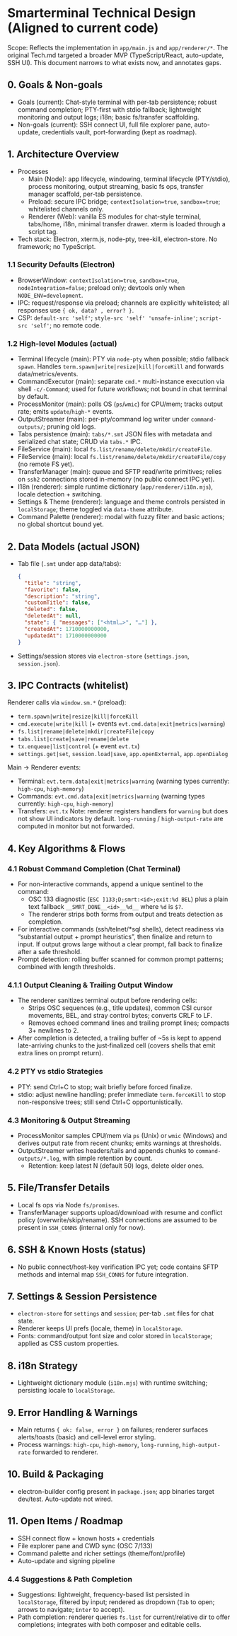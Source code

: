 # Smarterminal Technical Design (Aligned to current code)

Scope: Reflects the implementation in `app/main.js` and `app/renderer/*`. The original Tech.md targeted a broader MVP (TypeScript/React, auto-update, SSH UI). This document narrows to what exists now, and annotates gaps.

## 0. Goals & Non-goals
- Goals (current): Chat-style terminal with per-tab persistence; robust command completion; PTY-first with stdio fallback; lightweight monitoring and output logs; i18n; basic fs/transfer scaffolding.
- Non-goals (current): SSH connect UI, full file explorer pane, auto-update, credentials vault, port-forwarding (kept as roadmap).

## 1. Architecture Overview
- Processes
  - Main (Node): app lifecycle, windowing, terminal lifecycle (PTY/stdio), process monitoring, output streaming, basic fs ops, transfer manager scaffold, per-tab persistence.
  - Preload: secure IPC bridge; `contextIsolation=true`, `sandbox=true`; whitelisted channels only.
  - Renderer (Web): vanilla ES modules for chat-style terminal, tabs/home, i18n, minimal transfer drawer. xterm is loaded through a script tag.
- Tech stack: Electron, xterm.js, node-pty, tree-kill, electron-store. No framework; no TypeScript.

### 1.1 Security Defaults (Electron)
- BrowserWindow: `contextIsolation=true`, `sandbox=true`, `nodeIntegration=false`; preload only; devtools only when `NODE_ENV=development`.
- IPC: request/response via preload; channels are explicitly whitelisted; all responses use `{ ok, data? , error? }`.
- CSP: `default-src 'self'`; `style-src 'self' 'unsafe-inline'`; `script-src 'self'`; no remote code.

### 1.2 High-level Modules (actual)
- Terminal lifecycle (main): PTY via `node-pty` when possible; stdio fallback `spawn`. Handles `term.spawn|write|resize|kill|forceKill` and forwards data/metrics/events.
- CommandExecutor (main): separate `cmd.*` multi-instance execution via shell `-c/-Command`; used for future workflows; not bound in chat terminal by default.
- ProcessMonitor (main): polls OS (`ps`/`wmic`) for CPU/mem; tracks output rate; emits `update`/`high-*` events.
- OutputStreamer (main): per-pty/command log writer under `command-outputs/`; pruning old logs.
- Tabs persistence (main): `tabs/*.smt` JSON files with metadata and serialized chat state; CRUD via `tabs.*` IPC.
- FileService (main): local `fs.list/rename/delete/mkdir/createFile`.
 - FileService (main): local `fs.list/rename/delete/mkdir/createFile/copy` (no remote FS yet).
- TransferManager (main): queue and SFTP read/write primitives; relies on `ssh2` connections stored in-memory (no public connect IPC yet).
- I18n (renderer): simple runtime dictionary (`app/renderer/i18n.mjs`), locale detection + switching.
 - Settings & Theme (renderer): language and theme controls persisted in `localStorage`; theme toggled via `data-theme` attribute.
 - Command Palette (renderer): modal with fuzzy filter and basic actions; no global shortcut bound yet.

## 2. Data Models (actual JSON)
- Tab file (`.smt` under app data/tabs):
  ```json
  {
    "title": "string",
    "favorite": false,
    "description": "string",
    "customTitle": false,
    "deleted": false,
    "deletedAt": null,
    "state": { "messages": ["<html…>", "…"] },
    "createdAt": 1710000000000,
    "updatedAt": 1710000000000
  }
  ```
- Settings/session stores via `electron-store` (`settings.json`, `session.json`).

## 3. IPC Contracts (whitelist)
Renderer calls via `window.sm.*` (preload):
- `term.spawn|write|resize|kill|forceKill`
- `cmd.execute|write|kill` (+ events `evt.cmd.data|exit|metrics|warning`)
- `fs.list|rename|delete|mkdir|createFile|copy`
- `tabs.list|create|save|rename|delete`
- `tx.enqueue|list|control` (+ event `evt.tx`)
- `settings.get|set`, `session.load|save`, `app.openExternal`, `app.openDialog`

Main -> Renderer events:
- Terminal: `evt.term.data|exit|metrics|warning` (warning types currently: `high-cpu`, `high-memory`)
- Commands: `evt.cmd.data|exit|metrics|warning` (warning types currently: `high-cpu`, `high-memory`)
- Transfers: `evt.tx`
Note: renderer registers handlers for `warning` but does not show UI indicators by default. `long-running` / `high-output-rate` are computed in monitor but not forwarded.

## 4. Key Algorithms & Flows

### 4.1 Robust Command Completion (Chat Terminal)
- For non-interactive commands, append a unique sentinel to the command:
  - OSC 133 diagnostic (`ESC ]133;D;smrt:<id>;exit:%d BEL`) plus a plain text fallback `__SMRT_DONE__<id>__%d__` where `%d` is `$?`.
  - The renderer strips both forms from output and treats detection as completion.
- For interactive commands (ssh/telnet/*sql shells), detect readiness via “substantial output + prompt heuristics”, then finalize and return to input. If output grows large without a clear prompt, fall back to finalize after a safe threshold.
- Prompt detection: rolling buffer scanned for common prompt patterns; combined with length thresholds.

### 4.1.1 Output Cleaning & Trailing Output Window
- The renderer sanitizes terminal output before rendering cells:
  - Strips OSC sequences (e.g., title updates), common CSI cursor movements, BEL, and stray control bytes; converts CRLF to LF.
  - Removes echoed command lines and trailing prompt lines; compacts 3+ newlines to 2.
- After completion is detected, a trailing buffer of ~5s is kept to append late-arriving chunks to the just‑finalized cell (covers shells that emit extra lines on prompt return).

### 4.2 PTY vs stdio Strategies
- PTY: send Ctrl+C to stop; wait briefly before forced finalize.
- stdio: adjust newline handling; prefer immediate `term.forceKill` to stop non-responsive trees; still send Ctrl+C opportunistically.

### 4.3 Monitoring & Output Streaming
- ProcessMonitor samples CPU/mem via `ps` (Unix) or `wmic` (Windows) and derives output rate from recent chunks; emits warnings at thresholds.
- OutputStreamer writes headers/tails and appends chunks to `command-outputs/*.log`, with simple retention by count.
   - Retention: keep latest N (default 50) logs, delete older ones.

## 5. File/Transfer Details
- Local fs ops via Node `fs/promises`.
- TransferManager supports upload/download with resume and conflict policy (overwrite/skip/rename). SSH connections are assumed to be present in `SSH_CONNS` (internal only for now).

## 6. SSH & Known Hosts (status)
- No public connect/host-key verification IPC yet; code contains SFTP methods and internal map `SSH_CONNS` for future integration.

## 7. Settings & Session Persistence
- `electron-store` for `settings` and `session`; per-tab `.smt` files for chat state.
- Renderer keeps UI prefs (locale, theme) in `localStorage`.
 - Fonts: command/output font size and color stored in `localStorage`; applied as CSS custom properties.

## 8. i18n Strategy
- Lightweight dictionary module (`i18n.mjs`) with runtime switching; persisting locale to `localStorage`.

## 9. Error Handling & Warnings
- Main returns `{ ok: false, error }` on failures; renderer surfaces alerts/toasts (basic) and cell-level error styling.
- Process warnings: `high-cpu`, `high-memory`, `long-running`, `high-output-rate` forwarded to renderer.

## 10. Build & Packaging
- electron-builder config present in `package.json`; app binaries target dev/test. Auto-update not wired.

## 11. Open Items / Roadmap
- SSH connect flow + known hosts + credentials
- File explorer pane and CWD sync (OSC 7/133)
- Command palette and richer settings (theme/font/profile)
- Auto-update and signing pipeline
### 4.4 Suggestions & Path Completion
- Suggestions: lightweight, frequency-based list persisted in `localStorage`, filtered by input; rendered as dropdown (`Tab` to open; arrows to navigate; `Enter` to accept).
- Path completion: renderer queries `fs.list` for current/relative dir to offer completions; integrates with both composer and editable cells.
